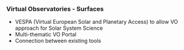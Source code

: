 ### Virtual Observatories - Surfaces

- VESPA (Virtual European Solar and Planetary Access) to allow VO approach for Solar System Science
- Multi-thematic VO Portal
- Connection between existing tools